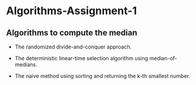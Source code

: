 # Algorithms-Assignment-1

## Algorithms to compute the median

- The randomized divide-and-conquer approach.

- The deterministic linear-time selection algorithm using median-of-medians.

- The naive method using sorting and returning the k-th smallest number.
